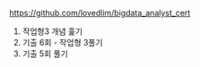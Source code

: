 https://github.com/lovedlim/bigdata_analyst_cert

<!-- 250617 -->

1. 작업형3 개념 훑기
2. 기출 6회 - 작업형 3풀기
3. 기출 5회 풀기
